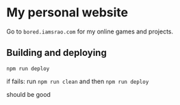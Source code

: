 # My personal website

Go to `bored.iamsrao.com` for my online games and projects.

## Building and deploying

`npm run deploy`

if fails:
run `npm run clean` and then `npm run deploy`

should be good
